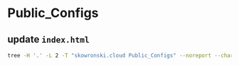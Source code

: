 # Public_Configs

## update `index.html`
```bash
tree -H '.' -L 2 -T "skowronski.cloud Public_Configs" --noreport --charset utf-8 -o index.html
```
